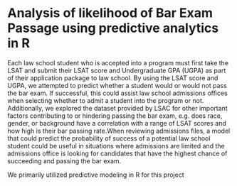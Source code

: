 # Analysis of likelihood of Bar Exam Passage using predictive analytics in R 

Each law school student who is accepted into a program must first take the LSAT and submit their LSAT score and Undergraduate GPA (UGPA) as part of their application package to law school. By using the LSAT score and UGPA, we attempted to predict whether a student would or would not pass the bar exam. If successful, this could assist law school admissions offices when selecting whether to admit a student into the program or not. Additionally, we explored the dataset provided by LSAC for other important factors contributing to or hindering passing the bar exam, e.g. does race, gender, or background have a correlation with a range of LSAT scores and how high is their bar passing rate.When reviewing admissions files, a model that could predict the probability of success of a potential law school student could be useful in situations where admissions are limited and the admissions office is looking for candidates that have the highest chance of succeeding and passing the bar exam. 

We primarily utilized predictive modeling in R for this project
